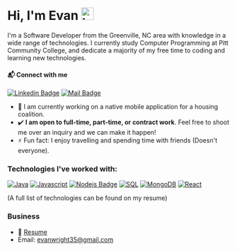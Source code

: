# Hi, I'm Evan <img src="https://user-images.githubusercontent.com/1303154/88677602-1635ba80-d120-11ea-84d8-d263ba5fc3c0.gif" width="28px" alt="hi">

I'm a Software Developer from the Greenville, NC area with knowledge in a wide range of technologies.  I currently study Computer Programming at Pitt Community College, and dedicate a majority of my free time to coding and learning new technologies.     

#### 📬 Connect with me

 [![Linkedin Badge](https://img.shields.io/badge/-Evan_Wright-0e76a8?style=flat&labelColor=0e76a8&logo=linkedin&logoColor=white)](https://www.linkedin.com/in/evan-wright-6b6130194/) [![Mail Badge](https://img.shields.io/badge/-evanwright35@gmail.com-c0392b?style=flat&labelColor=c0392b&logo=gmail&logoColor=white)](mailto:evanwright35@gmail.com)

- 🔭 I am currently working on a native mobile application for a housing coalition.
- ✔️ __I am open to full-time, part-time, or contract work__.  Feel free to shoot me over an inquiry and we can make it happen!
- ⚡ Fun fact:  I enjoy travelling and spending time with friends (Doesn't everyone).
  
### Technologies I've worked with:
[![Java](https://img.shields.io/badge/-Java-61DBFB?style=for-the-badge&labelColor=292929&logo=java&logoColor=007396)](#) 
[![Javascript](https://img.shields.io/badge/-Javascript-F0DB4F?style=for-the-badge&labelColor=292929&logo=javascript&logoColor=F0DB4F)](#) [![Nodejs Badge](https://img.shields.io/badge/-Nodejs-3C873A?style=for-the-badge&labelColor=292929&logo=node.js&logoColor=3C873A)](#) 
[![SQL](https://img.shields.io/badge/-MySQL-4479A1?style=for-the-badge&labelColor=292929&logo=mysql&logoColor=4479A1)](#) 
[![MongoDB](https://img.shields.io/badge/-MongoDB-47A248?style=for-the-badge&labelColor=292929&logo=mongodb&logoColor=47A248)](#) 
[![React](https://img.shields.io/badge/-React-0088CC?style=for-the-badge&labelColor=292929&logo=react&logoColor=61DAFB)](#)

(A full list of technologies can be found on my resume)
<br />

### Business
- 📎 [Resume]()
- Email: evanwright35@gmail.com